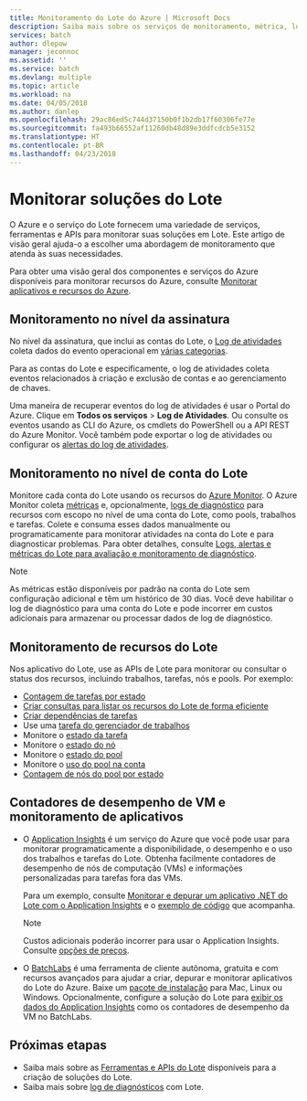 ```yaml
---
title: Monitoramento do Lote do Azure | Microsoft Docs
description: Saiba mais sobre os serviços de monitoramento, métrica, logs de diagnóstico do Azure e outros recursos de monitoramento para Lote do Azure.
services: batch
author: dlepow
manager: jeconnoc
ms.assetid: ''
ms.service: batch
ms.devlang: multiple
ms.topic: article
ms.workload: na
ms.date: 04/05/2018
ms.author: danlep
ms.openlocfilehash: 29ac86ed5c744d37150b0f1b2db17f60306fe77e
ms.sourcegitcommit: fa493b66552af11260db48d89e3ddfcdcb5e3152
ms.translationtype: HT
ms.contentlocale: pt-BR
ms.lasthandoff: 04/23/2018
---
```

# <a name="monitor-batch-solutions"></a>Monitorar soluções do Lote

O Azure e o serviço do Lote fornecem uma variedade de serviços, ferramentas e APIs para monitorar suas soluções em Lote. Este artigo de visão geral ajuda-o a escolher uma abordagem de monitoramento que atenda às suas necessidades.

Para obter uma visão geral dos componentes e serviços do Azure disponíveis para monitorar recursos do Azure, consulte [Monitorar aplicativos e recursos do Azure](../monitoring-and-diagnostics/monitoring-overview.md).

## <a name="subscription-level-monitoring"></a>Monitoramento no nível da assinatura

No nível da assinatura, que inclui as contas do Lote, o [Log de atividades](../monitoring-and-diagnostics/monitoring-overview-activity-logs.md) coleta dados do evento operacional em [várias categorias](../monitoring-and-diagnostics/monitoring-overview-activity-logs.md#categories-in-the-activity-log).

Para as contas do Lote e especificamente, o log de atividades coleta eventos relacionados à criação e exclusão de contas e ao gerenciamento de chaves.

Uma maneira de recuperar eventos do log de atividades é usar o Portal do Azure. Clique em **Todos os serviços** > **Log de Atividades**. Ou consulte os eventos usando as CLI do Azure, os cmdlets do PowerShell ou a API REST do Azure Monitor. Você também pode exportar o log de atividades ou configurar os [alertas do log de atividades](../monitoring-and-diagnostics/monitoring-activity-log-alerts-new-experience.md).

## <a name="batch-account-level-monitoring"></a>Monitoramento no nível de conta do Lote

Monitore cada conta do Lote usando os recursos do [Azure Monitor](../monitoring-and-diagnostics/monitoring-overview-azure-monitor.md). O Azure Monitor coleta [métricas](../monitoring-and-diagnostics/monitoring-overview-metrics.md) e, opcionalmente, [logs de diagnóstico](../monitoring-and-diagnostics/monitoring-overview-of-diagnostic-logs.md) para recursos com escopo no nível de uma conta do Lote, como pools, trabalhos e tarefas. Colete e consuma esses dados manualmente ou programaticamente para monitorar atividades na conta do Lote e para diagnosticar problemas. Para obter detalhes, consulte [Logs, alertas e métricas do Lote para avaliação e monitoramento de diagnóstico](batch-diagnostics.md).
 
> [!NOTE]
> As métricas estão disponíveis por padrão na conta do Lote sem configuração adicional e têm um histórico de 30 dias. Você deve habilitar o log de diagnóstico para uma conta do Lote e pode incorrer em custos adicionais para armazenar ou processar dados de log de diagnóstico. 

## <a name="batch-resource-monitoring"></a>Monitoramento de recursos do Lote

Nos aplicativo do Lote, use as APIs de Lote para monitorar ou consultar o status dos recursos, incluindo trabalhos, tarefas, nós e pools. Por exemplo: 

* [Contagem de tarefas por estado](batch-get-task-counts.md)
* [Criar consultas para listar os recursos do Lote de forma eficiente](batch-efficient-list-queries.md)
* [Criar dependências de tarefas](batch-task-dependencies.md)
* Use uma [tarefa do gerenciador de trabalhos](/rest/api/batchservice/job/add#jobmanagertask)
* Monitore o [estado da tarefa](/rest/api/batchservice/task/list#taskstate)
* Monitore o [estado do nó](/rest/api/batchservice/computenode/list#computenodestate)
* Monitore o [estado do pool](/rest/api/batchservice/pool/get#poolstate)
* Monitore o [uso do pool na conta](/rest/api/batchservice/pool/listusagemetrics)
* [Contagem de nós do pool por estado](/rest/api/batchservice/account/listpoolnodecounts)

## <a name="vm-performance-counters-and-application-monitoring"></a>Contadores de desempenho de VM e monitoramento de aplicativos

* O [Application Insights](../application-insights/app-insights-overview.md) é um serviço do Azure que você pode usar para monitorar programaticamente a disponibilidade, o desempenho e o uso dos trabalhos e tarefas do Lote. Obtenha facilmente contadores de desempenho de nós de computação (VMs) e informações personalizadas para tarefas fora das VMs. 

  Para um exemplo, consulte [Monitorar e depurar um aplicativo .NET do Lote com o Application Insights](monitor-application-insights.md) e o [exemplo de código](https://github.com/Azure/azure-batch-samples/tree/master/CSharp/ArticleProjects/ApplicationInsights) que acompanha.

  > [!NOTE]
  > Custos adicionais poderão incorrer para usar o Application Insights. Consulte [opções de preços](https://azure.microsoft.com/pricing/details/application-insights/). 
  >

* O [BatchLabs](https://github.com/Azure/BatchLabs) é uma ferramenta de cliente autônoma, gratuita e com recursos avançados para ajudar a criar, depurar e monitorar aplicativos do Lote do Azure. Baixe um [pacote de instalação](https://azure.github.io/BatchLabs/) para Mac, Linux ou Windows. Opcionalmente, configure a solução do Lote para [exibir os dados do Application Insights](https://github.com/Azure/batch-insights) como os contadores de desempenho da VM no BatchLabs.


## <a name="next-steps"></a>Próximas etapas

* Saiba mais sobre as [Ferramentas e APIs do Lote](batch-apis-tools.md) disponíveis para a criação de soluções do Lote.
* Saiba mais sobre [log de diagnósticos](batch-diagnostics.md) com Lote.
